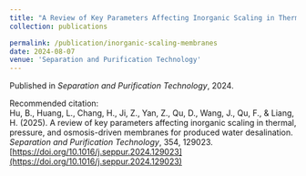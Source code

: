 ```yaml
---
title: "A Review of Key Parameters Affecting Inorganic Scaling in Thermal, Pressure, and Osmosis-Driven Membranes for Produced Water Desalination"
collection: publications

permalink: /publication/inorganic-scaling-membranes
date: 2024-08-07
venue: 'Separation and Purification Technology'
---
```


Published in *Separation and Purification Technology*, 2024.  

Recommended citation:  
Hu, B., Huang, L., Chang, H., Ji, Z., Yan, Z., Qu, D., Wang, J., Qu, F., & Liang, H. (2025). A review of key parameters affecting inorganic scaling in thermal, pressure, and osmosis-driven membranes for produced water desalination. *Separation and Purification Technology*, 354, 129023. [https://doi.org/10.1016/j.seppur.2024.129023](https://doi.org/10.1016/j.seppur.2024.129023)
